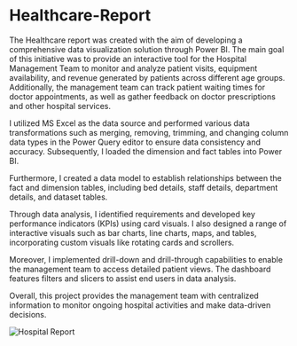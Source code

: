 # Healthcare-Report

The Healthcare report was created with the aim of developing a comprehensive data visualization solution through Power BI. The main goal of this initiative was to provide an interactive tool for the Hospital Management Team to monitor and analyze patient visits, equipment availability, and revenue generated by patients across different age groups. Additionally, the management team can track patient waiting times for doctor appointments, as well as gather feedback on doctor prescriptions and other hospital services.

I utilized MS Excel as the data source and performed various data transformations such as merging, removing, trimming, and changing column data types in the Power Query editor to ensure data consistency and accuracy. Subsequently, I loaded the dimension and fact tables into Power BI.

Furthermore, I created a data model to establish relationships between the fact and dimension tables, including bed details, staff details, department details, and dataset tables.

Through data analysis, I identified requirements and developed key performance indicators (KPIs) using card visuals. I also designed a range of interactive visuals such as bar charts, line charts, maps, and tables, incorporating custom visuals like rotating cards and scrollers.

Moreover, I implemented drill-down and drill-through capabilities to enable the management team to access detailed patient views. The dashboard features filters and slicers to assist end users in data analysis. 

Overall, this project provides the management team with centralized information to monitor ongoing hospital activities and make data-driven decisions.

![Hospital Report](https://github.com/powerpixelshot/Healthcare-Report/assets/161690449/6040a326-8bd1-4f08-865a-f274116015fd)
